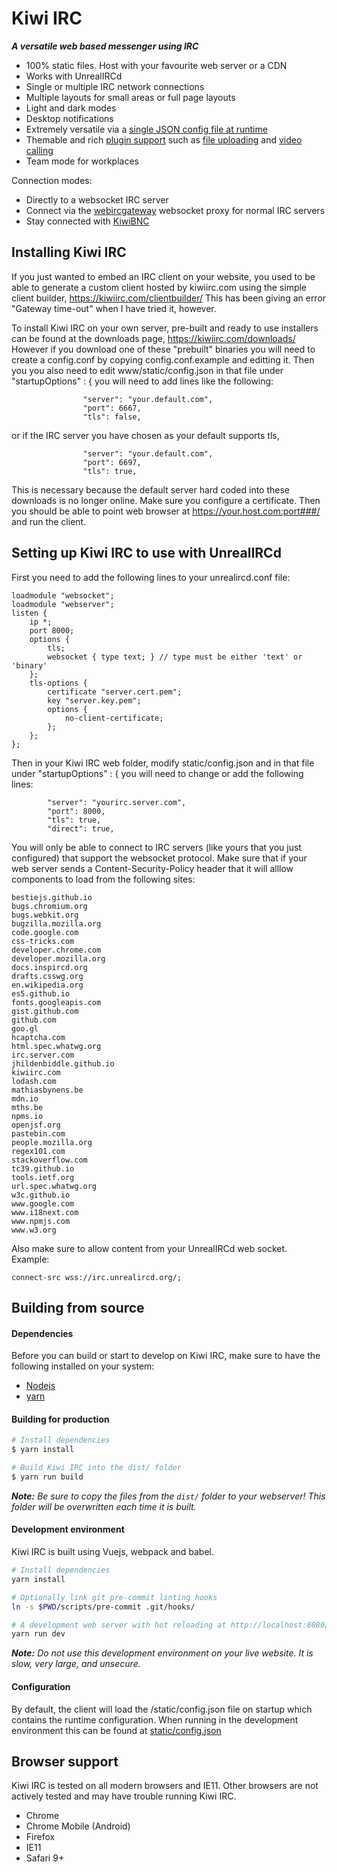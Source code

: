 # Kiwi IRC

***A versatile web based messenger using IRC***


- 100% static files. Host with your favourite web server or a CDN
- Works with UnrealIRCd
- Single or multiple IRC network connections
- Multiple layouts for small areas or full page layouts
- Light and dark modes
- Desktop notifications
- Extremely versatile via a [single JSON config file at runtime](https://github.com/kiwiirc/kiwiirc/wiki/Configuration)
- Themable and rich [plugin support](https://github.com/kiwiirc/kiwiirc/wiki/Plugins) such as [file uploading](https://github.com/kiwiirc/plugin-fileuploader/) and [video calling](https://github.com/kiwiirc/plugin-conference)
- Team mode for workplaces

Connection modes:

- Directly to a websocket IRC server
- Connect via the [webircgateway](https://github.com/kiwiirc/webircgateway) websocket proxy for normal IRC servers
- Stay connected with [KiwiBNC](https://github.com/kiwiirc/kiwibnc)

## Installing Kiwi IRC
If you just wanted to embed an IRC client on your website, you used to be able to generate a custom client hosted by kiwiirc.com using the simple client builder, https://kiwiirc.com/clientbuilder/
This has been giving an error "Gateway time-out" when I have tried it, however.

To install Kiwi IRC on your own server, pre-built and ready to use installers can be found at the downloads page, https://kiwiirc.com/downloads/
However if you download one of these "prebuilt" binaries you will need to create a config.conf by copying config.conf.example and editting it. Then you you also need
to edit www/static/config.json
in that file under "startupOptions" : { you will need to add lines like the following:
```
                "server": "your.default.com",
                "port": 6667,
                "tls": false,
```
or if the IRC server you have chosen as your default supports tls,
```
                "server": "your.default.com",
                "port": 6697,
                "tls": true,
```
This is necessary because the default server hard coded into these downloads is no longer online.
Make sure you configure a certificate. Then you should be able to point web browser at https://your.host.com:port###/ and run the client.

## Setting up Kiwi IRC to use with UnrealIRCd
First you need to add the following lines to your unrealircd.conf file:
```
loadmodule "websocket";
loadmodule "webserver";
listen {
    ip *;
    port 8000;
    options {
        tls;
        websocket { type text; } // type must be either 'text' or 'binary'
    };
    tls-options {
        certificate "server.cert.pem";
        key "server.key.pem";
        options {
            no-client-certificate;
        };
    };
};
```
Then in your Kiwi IRC web folder, modify static/config.json and in that file under "startupOptions" : { you will need to change or add the following lines:
```
        "server": "yourirc.server.com",
        "port": 8000,
        "tls": true,
        "direct": true,
```
You will only be able to connect to IRC servers (like yours that you just configured) that support the websocket protocol. Make sure that if your web server
sends a Content-Security-Policy header that it will alllow components to load from the following sites:
```
bestiejs.github.io
bugs.chromium.org
bugs.webkit.org
bugzilla.mozilla.org
code.google.com
css-tricks.com
developer.chrome.com
developer.mozilla.org
docs.inspircd.org
drafts.csswg.org
en.wikipedia.org
es5.github.io
fonts.googleapis.com
gist.github.com
github.com
goo.gl
hcaptcha.com
html.spec.whatwg.org
irc.server.com
jhildenbiddle.github.io
kiwiirc.com
lodash.com
mathiasbynens.be
mdn.io
mths.be
npms.io
openjsf.org
pastebin.com
people.mozilla.org
regex101.com
stackoverflow.com
tc39.github.io
tools.ietf.org
url.spec.whatwg.org
w3c.github.io
www.google.com
www.i18next.com
www.npmjs.com
www.w3.org
```
Also make sure to allow content from your UnrealIRCd web socket. Example:
```
connect-src wss://irc.unrealircd.org/;
```

## Building from source
#### Dependencies
Before you can build or start to develop on Kiwi IRC, make sure to have the following installed on your system:
* [Nodejs](https://nodejs.org/)
* [yarn](https://yarnpkg.com/)

#### Building for production

``` bash
# Install dependencies
$ yarn install

# Build Kiwi IRC into the dist/ folder
$ yarn run build
```

***Note:*** *Be sure to copy the files from the `dist/` folder to your webserver! This folder will be overwritten each time it is built.*

#### Development environment
Kiwi IRC is built using Vuejs, webpack and babel.

``` bash
# Install dependencies
yarn install

# Optionally link git pre-commit linting hooks
ln -s $PWD/scripts/pre-commit .git/hooks/

# A development web server with hot reloading at http://localhost:8080/
yarn run dev
```

***Note:*** *Do not use this development environment on your live website. It is slow, very large, and unsecure.*

#### Configuration

By default, the client will load the /static/config.json file on startup which
contains the runtime configuration. When running in the development environment this can be found at [static/config.json](static/config.json)


## Browser support

Kiwi IRC is tested on all modern browsers and IE11. Other browsers are not actively tested and may have trouble running Kiwi IRC.
* Chrome
* Chrome Mobile (Android)
* Firefox
* IE11
* Safari 9+

